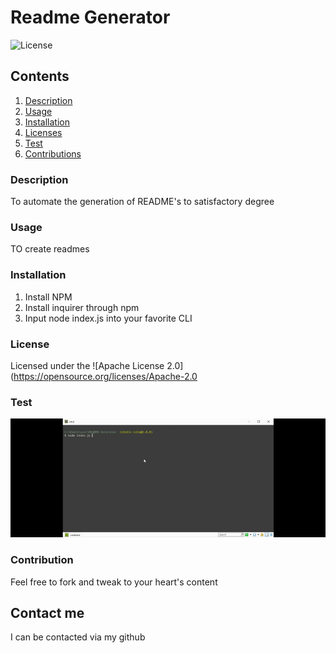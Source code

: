 # Readme Generator
  ![License](https://img.shields.io/badge/license-Apache%202.0-blue.svg)
  ## Contents
  1. [Description](#Description)
  2. [Usage](#Usage)
  3. [Installation](#Installation)
  4. [Licenses](#Licenses)
  5. [Test](#Test)
  6. [Contributions](#Contributions)

  ### Description
 To automate the generation of README's to satisfactory degree

  ### Usage
  TO create readmes

  ### Installation
  1. Install NPM
  2. Install inquirer through npm
  3. Input node index.js into your favorite CLI

  ### License
  Licensed under the ![Apache License 2.0](https://opensource.org/licenses/Apache-2.0

  ### Test
  ![Sample run](./utils/terrible_skills.gif)

  ### Contribution
  Feel free to fork and tweak to your heart's content

  ## Contact me
  I can be contacted via my github
